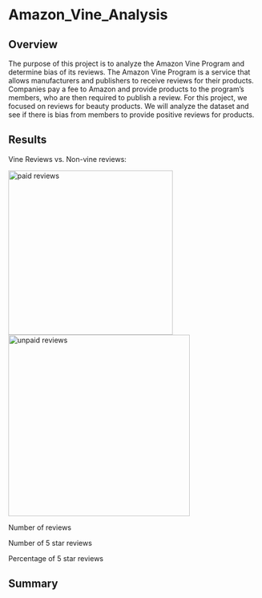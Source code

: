 # Amazon_Vine_Analysis

## Overview
The purpose of this project is to analyze the Amazon Vine Program and determine bias of its reviews. The Amazon Vine Program is a service that allows manufacturers and publishers to receive reviews for their products. Companies pay a fee to Amazon and provide products to the program’s members, who are then required to publish a review. For this project, we focused on reviews for beauty products. We will analyze the dataset and see if there is bias from members to provide positive reviews for products.

## Results
Vine Reviews vs. Non-vine reviews:

<img width="328" alt="paid reviews" src="https://user-images.githubusercontent.com/100978922/176339724-a561890c-3b7f-49c1-9d04-161cbdb3b47a.png">

<img width="362" alt="unpaid reviews" src="https://user-images.githubusercontent.com/100978922/176339732-26019eb9-000c-4af1-bbf1-031f2d18d731.png">


Number of reviews

Number of 5 star reviews

Percentage of 5 star reviews

## Summary
